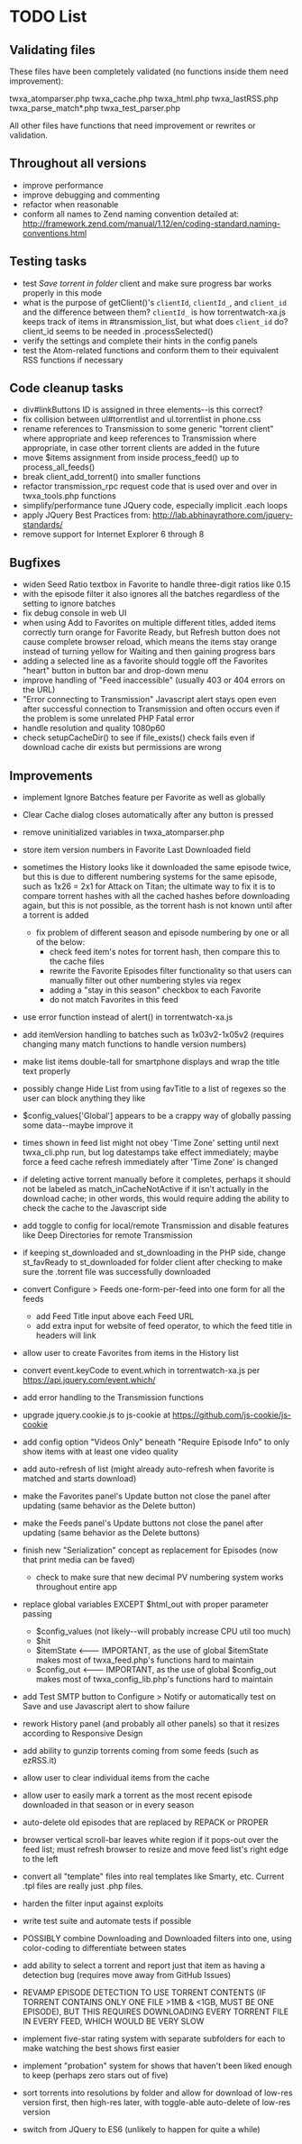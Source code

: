 TODO List
===============

## Validating files

These files have been completely validated (no functions inside them need improvement):

twxa_atomparser.php
twxa_cache.php
twxa_html.php
twxa_lastRSS.php
twxa_parse_match*.php
twxa_test_parser.php

All other files have functions that need improvement or rewrites or validation.

## Throughout all versions

- improve performance
- improve debugging and commenting
- refactor when reasonable
- conform all names to Zend naming convention detailed at: http://framework.zend.com/manual/1.12/en/coding-standard.naming-conventions.html

## Testing tasks

- test _Save torrent in folder_ client and make sure progress bar works properly in this mode
- what is the purpose of getClient()'s `clientId`, `clientId_`, and `client_id` and the difference between them? `clientId_` is how torrentwatch-xa.js keeps track of items in #transmission_list, but what does `client_id` do? client_id seems to be needed in .processSelected()
- verify the settings and complete their hints in the config panels
- test the Atom-related functions and conform them to their equivalent RSS functions if necessary

## Code cleanup tasks

- div#linkButtons ID is assigned in three elements--is this correct?
- fix collision between ul#torrentlist and ul.torrentlist in phone.css
- rename references to Transmission to some generic "torrent client" where appropriate and keep references to Transmission where appropriate, in case other torrent clients are added in the future
- move $items assignment from inside process_feed() up to process_all_feeds()
- break client_add_torrent() into smaller functions
- refactor transmission_rpc request code that is used over and over in twxa_tools.php functions
- simplify/performance tune JQuery code, especially implicit .each loops
- apply JQuery Best Practices from: http://lab.abhinayrathore.com/jquery-standards/
- remove support for Internet Explorer 6 through 8

## Bugfixes

- widen Seed Ratio textbox in Favorite to handle three-digit ratios like 0.15
- with the episode filter it also ignores all the batches regardless of the setting to ignore batches
- fix debug console in web UI
- when using Add to Favorites on multiple different titles, added items correctly turn orange for Favorite Ready, but Refresh button does not cause complete browser reload, which means the items stay orange instead of turning yellow for Waiting and then gaining progress bars
- adding a selected line as a favorite should toggle off the Favorites "heart" button in button bar and drop-down menu
- improve handling of "Feed inaccessible" (usually 403 or 404 errors on the URL)
- "Error connecting to Transmission" Javascript alert stays open even after successful connection to Transmission and often occurs even if the problem is some unrelated PHP Fatal error
- handle resolution and quality 1080p60
- check setupCacheDir() to see if file_exists() check fails even if download cache dir exists but permissions are wrong

## Improvements

- implement Ignore Batches feature per Favorite as well as globally
- Clear Cache dialog closes automatically after any button is pressed
- remove uninitialized variables in twxa_atomparser.php
- store item version numbers in Favorite Last Downloaded field
- sometimes the History looks like it downloaded the same episode twice, but this is due to different numbering systems for the same episode, such as 1x26 = 2x1 for Attack on Titan; the ultimate way to fix it is to compare torrent hashes with all the cached hashes before downloading again, but this is not possible, as the torrent hash is not known until after a torrent is added
  - fix problem of different season and episode numbering by one or all of the below:
    - check feed item's notes for torrent hash, then compare this to the cache files
    - rewrite the Favorite Episodes filter functionality so that users can manually filter out other numbering styles via regex
    - adding a "stay in this season" checkbox to each Favorite
    - do not match Favorites in this feed

- use error function instead of alert() in torrentwatch-xa.js
- add itemVersion handling to batches such as 1x03v2-1x05v2 (requires changing many match functions to handle version numbers)
- make list items double-tall for smartphone displays and wrap the title text properly
- possibly change Hide List from using favTitle to a list of regexes so the user can block anything they like
- $config_values['Global'] appears to be a crappy way of globally passing some data--maybe improve it
- times shown in feed list might not obey 'Time Zone' setting until next twxa_cli.php run, but log datestamps take effect immediately; maybe force a feed cache refresh immediately after 'Time Zone' is changed 
- if deleting active torrent manually before it completes, perhaps it should not be labeled as match_inCacheNotActive if it isn't actually in the download cache; in other words, this would require adding the ability to check the cache to the Javascript side
- add toggle to config for local/remote Transmission and disable features like Deep Directories for remote Transmission
- if keeping st_downloaded and st_downloading in the PHP side, change st_favReady to st_downloaded for folder client after checking to make sure the .torrent file was successfully downloaded
- convert Configure > Feeds one-form-per-feed into one form for all the feeds
  - add Feed Title input above each Feed URL
  - add extra input for website of feed operator, to which the feed title in headers will link
- allow user to create Favorites from items in the History list
- convert event.keyCode to event.which in torrentwatch-xa.js per https://api.jquery.com/event.which/
- add error handling to the Transmission functions
- upgrade jquery.cookie.js to js-cookie at https://github.com/js-cookie/js-cookie
- add config option "Videos Only" beneath "Require Episode Info" to only show items with at least one video quality
- add auto-refresh of list (might already auto-refresh when favorite is matched and starts download)
- make the Favorites panel's Update button not close the panel after updating (same behavior as the Delete button)
- make the Feeds panel's Update buttons not close the panel after updating (same behavior as the Delete buttons)
- finish new "Serialization" concept as replacement for Episodes (now that print media can be faved)
  - check to make sure that new decimal PV numbering system works throughout entire app

- replace global variables EXCEPT $html_out with proper parameter passing
  - $config_values (not likely--will probably increase CPU util too much)
  - $hit
  - $itemState  <--- IMPORTANT, as the use of global $itemState makes most of twxa_feed.php's functions hard to maintain
  - $config_out <--- IMPORTANT, as the use of global $config_out makes most of twxa_config_lib.php's functions hard to maintain

- add Test SMTP button to Configure > Notify or automatically test on Save and use Javascript alert to show failure
- rework History panel (and probably all other panels) so that it resizes according to Responsive Design
- add ability to gunzip torrents coming from some feeds (such as ezRSS.it)
- allow user to clear individual items from the cache
- allow user to easily mark a torrent as the most recent episode downloaded in that season or in every season
- auto-delete old episodes that are replaced by REPACK or PROPER
- browser vertical scroll-bar leaves white region if it pops-out over the feed list; must refresh browser to resize and move feed list's right edge to the left
- convert all "template" files into real templates like Smarty, etc. Current .tpl files are really just .php files.
- harden the filter input against exploits
- write test suite and automate tests if possible
- POSSIBLY combine Downloading and Downloaded filters into one, using color-coding to differentiate between states
- add ability to select a torrent and report just that item as having a detection bug (requires move away from GitHub Issues)
- REVAMP EPISODE DETECTION TO USE TORRENT CONTENTS (IF TORRENT CONTAINS ONLY ONE FILE >1MB & <1GB, MUST BE ONE EPISODE), BUT THIS REQUIRES DOWNLOADING EVERY TORRENT FILE IN EVERY FEED, WHICH WOULD BE VERY SLOW
- implement five-star rating system with separate subfolders for each to make watching the best shows first easier
- implement "probation" system for shows that haven't been liked enough to keep (perhaps zero stars out of five)
- sort torrents into resolutions by folder and allow for download of low-res version first, then high-res later, with toggle-able auto-delete of low-res version
- switch from JQuery to ES6 (unlikely to happen for quite a while)
